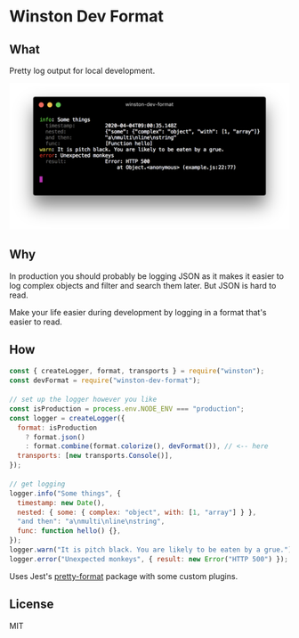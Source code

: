 # Winston Dev Format

## What

Pretty log output for local development.

![Logger terminal output](https://github.com/tamlyn/winston-dev-format/raw/master/screenshot.png)

## Why

In production you should probably be logging JSON as it makes it easier
to log complex objects and filter and search them later. But JSON is hard to read.

Make your life easier during development by logging in a format that's easier to read.

## How

```js
const { createLogger, format, transports } = require("winston");
const devFormat = require("winston-dev-format");

// set up the logger however you like
const isProduction = process.env.NODE_ENV === "production";
const logger = createLogger({
  format: isProduction
    ? format.json()
    : format.combine(format.colorize(), devFormat()), // <-- here
  transports: [new transports.Console()],
});

// get logging
logger.info("Some things", {
  timestamp: new Date(),
  nested: { some: { complex: "object", with: [1, "array"] } },
  "and then": "a\nmulti\nline\nstring",
  func: function hello() {},
});
logger.warn("It is pitch black. You are likely to be eaten by a grue.");
logger.error("Unexpected monkeys", { result: new Error("HTTP 500") });
```

Uses Jest's [pretty-format](https://www.npmjs.com/package/pretty-format) package with some custom plugins.

## License

MIT

